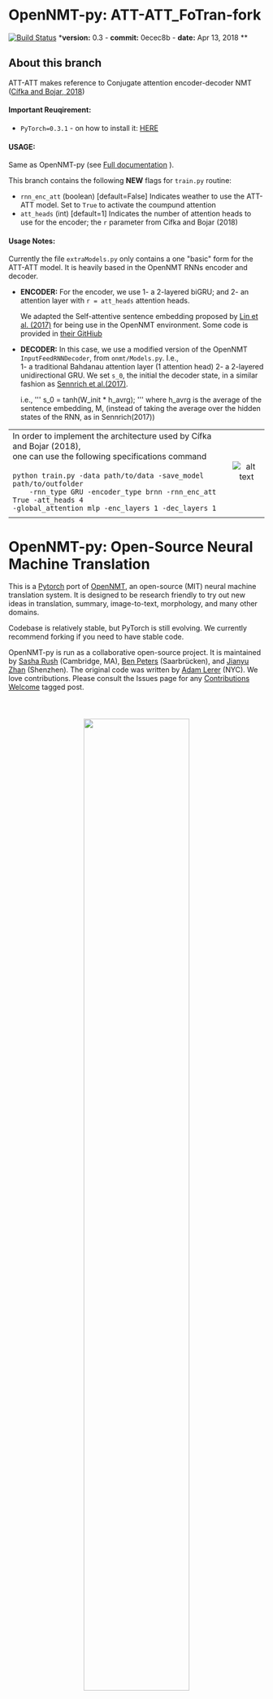 # OpenNMT-py: ATT-ATT_FoTran-fork
[![Build Status](https://travis-ci.org/OpenNMT/OpenNMT-py.svg?branch=master)](https://travis-ci.org/OpenNMT/OpenNMT-py)
***version:** 0.3 - **commit:** 0ecec8b - **date:** Apr 13, 2018 **  

## About this branch
ATT-ATT makes reference to Conjugate attention encoder-decoder NMT ([Cífka and Bojar, 2018](https://arxiv.org/pdf/1805.06536.pdf))

#### Important Reuqirement:
- `PyTorch=0.3.1` - on how to install it: [HERE](https://pytorch.org/previous-versions/)

 
#### USAGE:
Same as OpenNMT-py (see [Full documentation](http://opennmt.net/OpenNMT-py/) ). 

This branch contains the following **NEW** flags for `train.py` routine: 
 - `rnn_enc_att` (boolean) [default=False] Indicates weather to use the ATT-ATT model. Set to `True` to activate the coumpund attention
 - `att_heads` (int) [default=1] Indicates the number of attention heads to use for the encoder; the `r` parameter from Cífka and Bojar (2018)
 
#### Usage Notes:

Currently the file `extraModels.py` only contains a one "basic" form for the ATT-ATT model. It is heavily based in the OpenNMT RNNs encoder and decoder.

[fig1]: https://github.com/Helsinki-NLP/OpenNMT-py/blob/ATT-ATT_OpenNMT-py0.3/att-att.png "att-att Figure 1"


 - **ENCODER:** For the encoder, we use 
    1- a 2-layered biGRU; and 
    2- an attention layer with `r = att_heads` attention heads. 
 
    We adapted the Self-attentive sentence embedding proposed by [Lin et al. (2017)](https://arxiv.org/pdf/1703.03130.pdf) for being use in the OpenNMT environment. Some code is provided in [their GitHiub](https://github.com/kaushalshetty/Structured-Self-Attention/blob/master/attention/model.py)

 - **DECODER:** In this case, we use a modified version of the OpenNMT `InputFeedRNNDecoder`, from `onmt/Models.py`. I.e.,  
    1- a traditional Bahdanau attention layer (1 attention head)
    2- a 2-layered unidirectional GRU. We set `s_0`, the initial the decoder state, in a similar fashion as [Sennrich et al.(2017)](https://arxiv.org/pdf/1703.04357.pdf). 
 
    i.e., '''
s_0 = tanh(W_init * h_avrg);
'''
    where h_avrg is the average of the sentence embedding, M, (instead of taking the average over the hidden states of the RNN, as in Sennrich(2017))


|                |                  |
| :------------- |:----------------:|
| In order to implement the architecture used by Cífka and Bojar (2018), <br> one can use the following specifications command <br> <br> ``` python train.py -data path/to/data -save_model path/to/outfolder ```<br>```     -rnn_type GRU -encoder_type brnn -rnn_enc_att True -att_heads 4 ```<br>```-global_attention mlp -enc_layers 1 -dec_layers 1```    | ![alt text][fig1]|
|              |                   |



# OpenNMT-py: Open-Source Neural Machine Translation
This is a [Pytorch](https://github.com/pytorch/pytorch)
port of [OpenNMT](https://github.com/OpenNMT/OpenNMT),
an open-source (MIT) neural machine translation system. It is designed to be research friendly to try out new ideas in translation, summary, image-to-text, morphology, and many other domains.

Codebase is relatively stable, but PyTorch is still evolving. We currently recommend forking if you need to have stable code.

OpenNMT-py is run as a collaborative open-source project. It is maintained by [Sasha Rush](http://github.com/srush) (Cambridge, MA), [Ben Peters](http://github.com/bpopeters) (Saarbrücken), and [Jianyu Zhan](http://github.com/jianyuzhan) (Shenzhen). The original code was written by [Adam Lerer](http://github.com/adamlerer) (NYC). 
We love contributions. Please consult the Issues page for any [Contributions Welcome](https://github.com/OpenNMT/OpenNMT-py/issues?q=is%3Aissue+is%3Aopen+label%3A%22contributions+welcome%22) tagged post. 

<center style="padding: 40px"><img width="70%" src="http://opennmt.github.io/simple-attn.png" /></center>


Table of Contents
=================
  * [Full Documentation](http://opennmt.net/OpenNMT-py/)
  * [Requirements](#requirements)
  * [Features](#features)
  * [Quickstart](#quickstart)
  * [Citation](#citation)
 
## Requirements

```bash
pip install -r requirements.txt
```


## Features

The following OpenNMT features are implemented:

- [data preprocessing](http://opennmt.net/OpenNMT-py/options/preprocess.html)
- [Inference (translation) with batching and beam search](http://opennmt.net/OpenNMT-py/options/translate.html)
- [Multiple source and target RNN (lstm/gru) types and attention (dotprod/mlp) types](http://opennmt.net/OpenNMT-py/options/train.html#model-encoder-decoder)
- [TensorBoard/Crayon logging](http://opennmt.net/OpenNMT-py/options/train.html#logging)
- [Source word features](http://opennmt.net/OpenNMT-py/options/train.html#model-embeddings)
- [Pretrained Embeddings](http://opennmt.net/OpenNMT-py/FAQ.html#how-do-i-use-pretrained-embeddings-e-g-glove)
- [Copy and Coverage Attention](http://opennmt.net/OpenNMT-py/options/train.html#model-attention)
- [Image-to-text processing](http://opennmt.net/OpenNMT-py/im2text.html)
- [Speech-to-text processing](http://opennmt.net/OpenNMT-py/speech2text.html)
- ["Attention is all you need"](http://opennmt.net/OpenNMT-py/FAQ.html#how-do-i-use-the-transformer-model)
- Inference time loss functions.

Beta Features (committed):
- multi-GPU
- Structured attention
- [Conv2Conv convolution model]
- SRU "RNNs faster than CNN" paper

## Quickstart

[Full Documentation](http://opennmt.net/OpenNMT-py/)


### Step 1: Preprocess the data

```bash
python preprocess.py -train_src data/src-train.txt -train_tgt data/tgt-train.txt -valid_src data/src-val.txt -valid_tgt data/tgt-val.txt -save_data data/demo
```

We will be working with some example data in `data/` folder.

The data consists of parallel source (`src`) and target (`tgt`) data containing one sentence per line with tokens separated by a space:

* `src-train.txt`
* `tgt-train.txt`
* `src-val.txt`
* `tgt-val.txt`

Validation files are required and used to evaluate the convergence of the training. It usually contains no more than 5000 sentences.


After running the preprocessing, the following files are generated:

* `demo.train.pt`: serialized PyTorch file containing training data
* `demo.valid.pt`: serialized PyTorch file containing validation data
* `demo.vocab.pt`: serialized PyTorch file containing vocabulary data


Internally the system never touches the words themselves, but uses these indices.

### Step 2: Train the model

```bash
python train.py -data data/demo -save_model demo-model
```

The main train command is quite simple. Minimally it takes a data file
and a save file.  This will run the default model, which consists of a
2-layer LSTM with 500 hidden units on both the encoder/decoder. You
can also add `-gpuid 1` to use (say) GPU 1.

### Step 3: Translate

```bash
python translate.py -model demo-model_acc_XX.XX_ppl_XXX.XX_eX.pt -src data/src-test.txt -output pred.txt -replace_unk -verbose
```

Now you have a model which you can use to predict on new data. We do this by running beam search. This will output predictions into `pred.txt`.

!!! note "Note"
    The predictions are going to be quite terrible, as the demo dataset is small. Try running on some larger datasets! For example you can download millions of parallel sentences for [translation](http://www.statmt.org/wmt16/translation-task.html) or [summarization](https://github.com/harvardnlp/sent-summary).

## Pretrained embeddings (e.g. GloVe)

Go to tutorial: [How to use GloVe pre-trained embeddings in OpenNMT-py](http://forum.opennmt.net/t/how-to-use-glove-pre-trained-embeddings-in-opennmt-py/1011)

## Pretrained Models

The following pretrained models can be downloaded and used with translate.py.

http://opennmt.net/Models-py/



## Citation

[OpenNMT technical report](https://doi.org/10.18653/v1/P17-4012)

```
@inproceedings{opennmt,
  author    = {Guillaume Klein and
               Yoon Kim and
               Yuntian Deng and
               Jean Senellart and
               Alexander M. Rush},
  title     = {OpenNMT: Open-Source Toolkit for Neural Machine Translation},
  booktitle = {Proc. ACL},
  year      = {2017},
  url       = {https://doi.org/10.18653/v1/P17-4012},
  doi       = {10.18653/v1/P17-4012}
}
```
